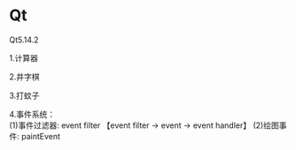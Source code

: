 # Qt
Qt5.14.2 <br>

1.计算器  <br>

2.井字棋 <br>

3.打蚊子 <br>

4.事件系统： <br>
(1)事件过滤器: event filter 【event filter -> event -> event handler】
(2)绘图事件: paintEvent
